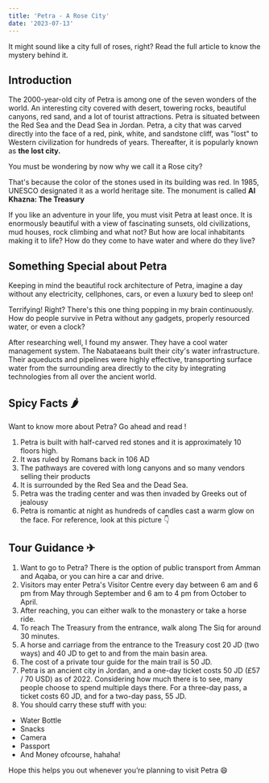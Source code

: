 ```yaml
---
title: 'Petra - A Rose City'
date: '2023-07-13'
---
```


It might sound like a city full of roses, right? Read the full article to know the mystery behind it.
## Introduction

The 2000-year-old city of Petra is among one of the seven wonders of the world. An interesting city covered with desert, towering rocks, beautiful canyons, red sand, and a lot of tourist attractions. Petra is situated between the Red Sea and the Dead Sea in Jordan. Petra, a city that was carved directly into the face of a red, pink, white, and sandstone cliff, was "lost" to Western civilization for hundreds of years. Thereafter, it is popularly known as **the lost city.**

You must be wondering by now why we call it a Rose city?

That's because the color of the stones used in its building was red. In 1985, UNESCO designated it as a world heritage site. The monument is called **Al Khazna: The Treasury**

If you like an adventure in your life, you must visit Petra at least once. It is enormously beautiful with a view of fascinating sunsets, old civilizations, mud houses, rock climbing and what not? But how are local inhabitants making it to life? How do they come to have water and where do they live?

## Something Special about Petra
Keeping in mind the beautiful rock architecture of Petra, imagine a day without any electricity, cellphones, cars, or even a luxury bed to sleep on!

Terrifying! Right? There's this one thing popping in my brain continuously. How do people survive in Petra without any gadgets, properly resourced water, or even a clock?

After researching well, I found my answer. They have a cool water management system. The Nabataeans built their city's water infrastructure. Their aqueducts and pipelines were highly effective, transporting surface water from the surrounding area directly to the city by integrating technologies from all over the ancient world.

## Spicy Facts 🌶 
Want to know more about Petra? Go ahead and read !

1. Petra is built with half-carved red stones and it is approximately 10 floors high.
2. It was ruled by Romans back in 106 AD
3. The pathways are covered with long canyons and so many vendors selling their products
4. It is surrounded by the Red Sea and the Dead Sea.
5. Petra was the trading center and was then invaded by Greeks out of jealousy
6. Petra is romantic at night as hundreds of candles cast a warm glow on the face. For reference, look at this picture 👇

## **Tour Guidance ✈**

1. Want to go to Petra? There is the option of public transport from Amman and Aqaba, or you can hire a car and drive.
2. Visitors may enter Petra's Visitor Centre every day between 6 am and 6 pm from May through September and 6 am to 4 pm from October to April.
3. After reaching, you can either walk to the monastery or take a horse ride.
4. To reach The Treasury from the entrance, walk along The Siq for around 30 minutes.
5. A horse and carriage from the entrance to the Treasury cost 20 JD (two ways) and 40 JD to get to and from the main basin area.
6. The cost of a private tour guide for the main trail is 50 JD.
7. Petra is an ancient city in Jordan, and a one-day ticket costs 50 JD (£57 / 70 USD) as of 2022. Considering how much there is to see, many people choose to spend multiple days there. For a three-day pass, a ticket costs 60 JD, and for a two-day pass, 55 JD.
8. You should carry these stuff with you:
- Water Bottle
- Snacks
- Camera
- Passport
- And Money ofcourse, hahaha!

Hope this helps you out whenever you’re planning to visit Petra 😄

